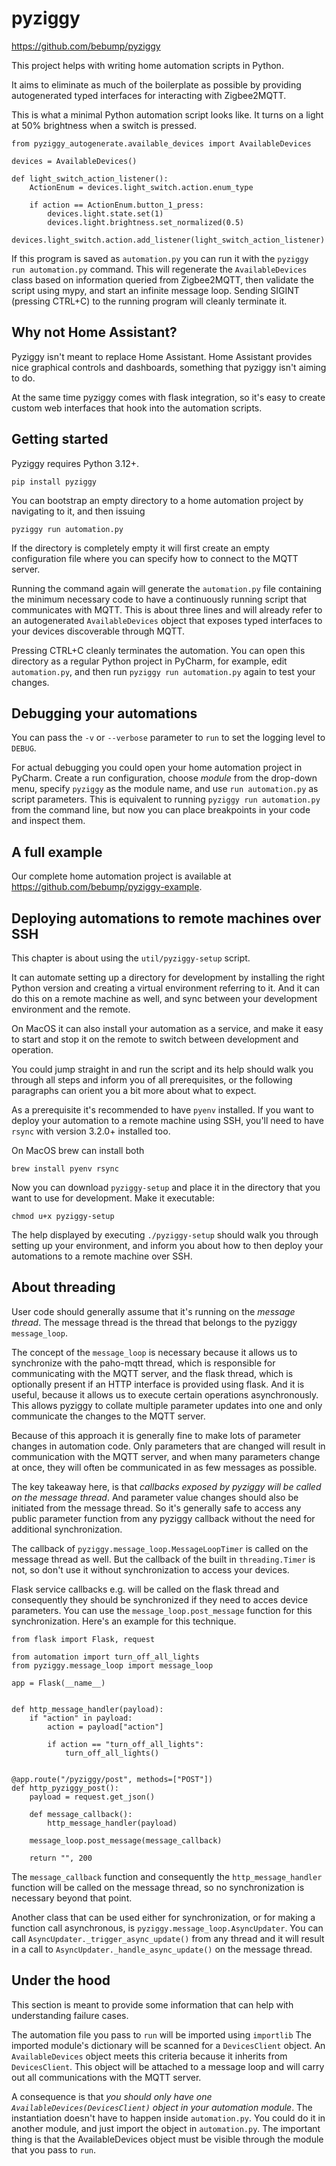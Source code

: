 # pyziggy

https://github.com/bebump/pyziggy

This project helps with writing home automation scripts in Python.

It aims to eliminate as much of the boilerplate as possible by providing autogenerated typed interfaces for interacting with Zigbee2MQTT.

This is what a minimal Python automation script looks like. It turns on a light at 50% brightness when a switch is pressed.

```
from pyziggy_autogenerate.available_devices import AvailableDevices

devices = AvailableDevices()

def light_switch_action_listener():
    ActionEnum = devices.light_switch.action.enum_type

    if action == ActionEnum.button_1_press:
        devices.light.state.set(1)
        devices.light.brightness.set_normalized(0.5)

devices.light_switch.action.add_listener(light_switch_action_listener)
```

If this program is saved as `automation.py` you can run it with the `pyziggy run automation.py` command. This will regenerate the `AvailableDevices` class based on information queried from Zigbee2MQTT, then validate the script using mypy, and start an infinite message loop. Sending SIGINT (pressing CTRL+C) to the running program will cleanly terminate it.

## Why not Home Assistant?

Pyziggy isn't meant to replace Home Assistant. Home Assistant provides nice graphical controls and dashboards, something that pyziggy isn't aiming to do.

At the same time pyziggy comes with flask integration, so it's easy to create custom web interfaces that hook into the automation scripts.

## Getting started

Pyziggy requires Python 3.12+.

```
pip install pyziggy
```

You can bootstrap an empty directory to a home automation project by navigating to it, and then issuing

```
pyziggy run automation.py
```

If the directory is completely empty it will first create an empty configuration file where you can specify how to connect to the MQTT server.

Running the command again will generate the `automation.py` file containing the minimum necessary code to have a continuously running script that communicates with MQTT. This is about three lines and will already refer to an autogenerated `AvailableDevices` object that exposes typed interfaces to your devices discoverable through MQTT.

Pressing CTRL+C cleanly terminates the automation. You can open this directory as a regular Python project in PyCharm, for example, edit `automation.py`, and then run `pyziggy run automation.py` again to test your changes.

## Debugging your automations

You can pass the `-v` or `--verbose` parameter to `run` to set the logging level to `DEBUG`.

For actual debugging you could open your home automation project in PyCharm. Create a run configuration, choose *module* from the drop-down menu, specify `pyziggy` as the module name, and use `run automation.py` as script parameters. This is equivalent to running `pyziggy run automation.py` from the command line, but now you can place breakpoints in your code and inspect them.

## A full example

Our complete home automation project is available at https://github.com/bebump/pyziggy-example.

## Deploying automations to remote machines over SSH

This chapter is about using the `util/pyziggy-setup` script.

It can automate setting up a directory for development by installing the right Python version and creating a virtual environment referring to it. And it can do this on a remote machine as well, and sync between your development environment and the remote.

On MacOS it can also install your automation as a service, and make it easy to start and stop it on the remote to switch between development and operation.

You could jump straight in and run the script and its help should walk you through all steps and inform you of all prerequisites, or the following paragraphs can orient you a bit more about what to expect.

As a prerequisite it's recommended to have `pyenv` installed. If you want to deploy your automation to a remote machine using SSH, you'll need to have `rsync` with version 3.2.0+ installed too.

On MacOS brew can install both

```
brew install pyenv rsync
```

Now you can download `pyziggy-setup` and place it in the directory that you want to use for development. Make it executable:

```
chmod u+x pyziggy-setup
```

The help displayed by executing `./pyziggy-setup` should walk you through setting up your environment, and inform you about how to then deploy your automations to a remote machine over SSH.

## About threading

User code should generally assume that it's running on the *message thread*. The message thread is the thread that belongs to the pyziggy `message_loop`.

The concept of the `message_loop` is necessary because it allows us to synchronize with the paho-mqtt thread, which is responsible for communicating with the MQTT server, and the flask thread, which is optionally present if an HTTP interface is provided using flask. And it is useful, because it allows us to execute certain operations asynchronously. This allows pyziggy to collate multiple parameter updates into one and only communicate the changes to the MQTT server.

Because of this approach it is generally fine to make lots of parameter changes in automation code. Only parameters that are changed will result in communication with the MQTT server, and when many parameters change at once, they will often be communicated in as few messages as possible.

The key takeaway here, is that *callbacks exposed by pyziggy will be called on the message thread*. And parameter value changes should also be initiated from the message thread. So it's generally safe to access any public parameter function from any pyziggy callback without the need for additional synchronization.

The callback of `pyziggy.message_loop.MessageLoopTimer` is called on the message thread as well. But the callback of the built in `threading.Timer` is not, so don't use it without synchronization to access your devices.

Flask service callbacks e.g. will be called on the flask thread and consequently they should be synchronized if they need to acces device parameters. You can use the `message_loop.post_message` function for this synchronization. Here's an example for this technique.

```
from flask import Flask, request

from automation import turn_off_all_lights
from pyziggy.message_loop import message_loop

app = Flask(__name__)


def http_message_handler(payload):
    if "action" in payload:
        action = payload["action"]

        if action == "turn_off_all_lights":
            turn_off_all_lights()


@app.route("/pyziggy/post", methods=["POST"])
def http_pyziggy_post():
    payload = request.get_json()

    def message_callback():
        http_message_handler(payload)

    message_loop.post_message(message_callback)

    return "", 200
```

The `message_callback` function and consequently the `http_message_handler` function will be called on the message thread, so no synchronization is necessary beyond that point.

Another class that can be used either for synchronization, or for making a function call asynchronous, is `pyziggy.message_loop.AsyncUpdater`. You can call `AsyncUpdater._trigger_async_update()` from any thread and it will result in a call to `AsyncUpdater._handle_async_update()` on the message thread.

## Under the hood

This section is meant to provide some information that can help with understanding failure cases.

The automation file you pass to `run` will be imported using `importlib` The imported module's dictionary will be scanned for a `DevicesClient` object. An `AvailableDevices` object meets this criteria because it inherits from `DevicesClient`. This object will be attached to a message loop and will carry out all communications with the MQTT server.

A consequence is that *you should only have one `AvailableDevices(DevicesClient)` object in your automation module*. The instantiation doesn't have to happen inside `automation.py`. You could do it in another module, and just import the object in `automation.py`. The important thing is that the AvailableDevices object must be visible through the module that you pass to `run`.
